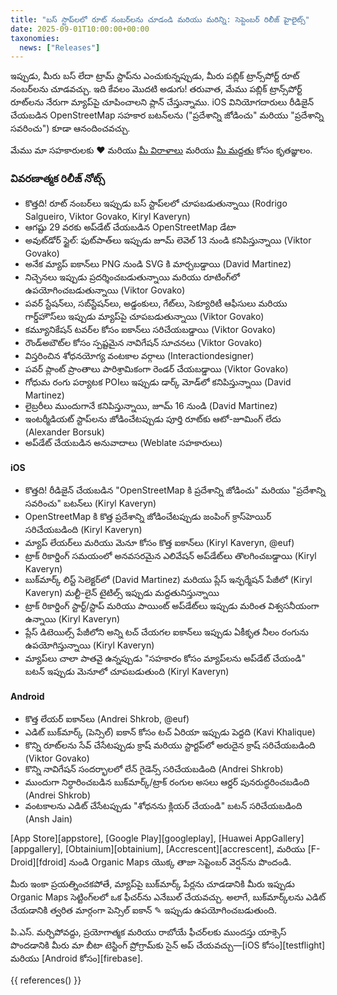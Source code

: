 ```yaml
---
title: "బస్ స్టాప్‌లలో రూట్ నంబర్‌లను చూడండి మరియు మరిన్ని: సెప్టెంబర్ రిలీజ్ హైలైట్స్"
date: 2025-09-01T10:00:00+00:00
taxonomies:
  news: ["Releases"]
---
```


ఇప్పుడు, మీరు బస్ లేదా ట్రామ్ స్టాప్‌ను ఎంచుకున్నప్పుడు, మీరు పబ్లిక్ ట్రాన్స్‌పోర్ట్ రూట్ నంబర్‌లను చూడవచ్చు. ఇది కేవలం మొదటి అడుగు! తరువాత, మేము పబ్లిక్ ట్రాన్స్‌పోర్ట్ రూట్‌లను నేరుగా మ్యాప్‌పై చూపించాలని ప్లాన్ చేస్తున్నాము. iOS వినియోగదారులు రీడిజైన్ చేయబడిన OpenStreetMap సహకార బటన్‌లను ("ప్రదేశాన్ని జోడించు" మరియు "ప్రదేశాన్ని సవరించు") కూడా ఆనందించవచ్చు.

మేము మా సహకారులకు ❤️ మరియు [మీ విరాళాలు](@/donate/index.md) మరియు [మీ మద్దతు](@/contribute/index.md) కోసం కృతజ్ఞులం.

### వివరణాత్మక రిలీజ్ నోట్స్

- కొత్తది! రూట్ నంబర్‌లు ఇప్పుడు బస్ స్టాప్‌లలో చూపబడుతున్నాయి (Rodrigo Salgueiro, Viktor Govako, Kiryl Kaveryn)
- ఆగష్టు 29 వరకు అప్‌డేట్ చేయబడిన OpenStreetMap డేటా
- అవుట్‌డోర్ స్టైల్: ఫుట్‌పాత్‌లు ఇప్పుడు జూమ్ లెవెల్ 13 నుండి కనిపిస్తున్నాయి (Viktor Govako)
- అనేక మ్యాప్ ఐకాన్‌లు PNG నుండి SVG కి మార్చబడ్డాయి (David Martinez)
- నిచ్చెనలు ఇప్పుడు ప్రదర్శించబడుతున్నాయి మరియు రూటింగ్‌లో ఉపయోగించబడుతున్నాయి (Viktor Govako)
- పవర్ స్టేషన్‌లు, సబ్‌స్టేషన్‌లు, అడ్డంకులు, గేట్‌లు, సెక్యూరిటీ ఆఫీసులు మరియు గార్డ్‌హౌస్‌లు ఇప్పుడు మ్యాప్‌పై చూపబడుతున్నాయి (Viktor Govako)
- కమ్యూనికేషన్ టవర్‌ల కోసం ఐకాన్‌లు సరిచేయబడ్డాయి (Viktor Govako)
- రౌండ్‌అబౌట్‌ల కోసం స్పష్టమైన నావిగేషన్ సూచనలు (Viktor Govako)
- విస్తరించిన శోధనయోగ్య వంటకాల వర్గాలు (Interactiondesigner)
- పవర్ ప్లాంట్ ప్రాంతాలు పారిశ్రామికంగా రెండర్ చేయబడ్డాయి (Viktor Govako)
- గోధుమ రంగు పర్యాటక POIలు ఇప్పుడు డార్క్ మోడ్‌లో కనిపిస్తున్నాయి (David Martinez)
- లైబ్రరీలు ముందుగానే కనిపిస్తున్నాయి, జూమ్ 16 నుండి (David Martinez)
- ఇంటర్మీడియట్ స్టాప్‌లను జోడించేటప్పుడు పూర్తి రూట్‌కు ఆటో-జూమింగ్ లేదు (Alexander Borsuk)
- అప్‌డేట్ చేయబడిన అనువాదాలు (Weblate సహకారులు)

#### iOS
- కొత్తది! రీడిజైన్ చేయబడిన "OpenStreetMap కి ప్రదేశాన్ని జోడించు" మరియు "ప్రదేశాన్ని సవరించు" బటన్‌లు (Kiryl Kaveryn)
- OpenStreetMap కి కొత్త ప్రదేశాన్ని జోడించేటప్పుడు జంపింగ్ క్రాస్‌హెయిర్ సరిచేయబడింది (Kiryl Kaveryn)
- మ్యాప్ లేయర్‌లు మరియు మెనూ కోసం కొత్త ఐకాన్‌లు (Kiryl Kaveryn, @euf)
- ట్రాక్ రికార్డింగ్ సమయంలో అనవసరమైన ఎలివేషన్ అప్‌డేట్‌లు తొలగించబడ్డాయి (Kiryl Kaveryn)
- బుక్‌మార్క్ లిస్ట్ సెలెక్టర్‌లో (David Martinez) మరియు ప్లేస్ ఇన్ఫర్మేషన్ పేజీలో (Kiryl Kaveryn) మల్టీ-లైన్ టైటిల్స్ ఇప్పుడు మద్దతునిస్తున్నాయి
- ట్రాక్ రికార్డింగ్ స్టార్ట్/స్టాప్ మరియు పాయింట్ అప్‌డేట్‌లు ఇప్పుడు మరింత విశ్వసనీయంగా ఉన్నాయి (Kiryl Kaveryn)
- ప్లేస్ డిటెయిల్స్ పేజీలోని అన్ని టచ్ చేయగల ఐకాన్‌లు ఇప్పుడు ఏకీకృత నీలం రంగును ఉపయోగిస్తున్నాయి (Kiryl Kaveryn)
- మ్యాప్‌లు చాలా పాతవై ఉన్నప్పుడు "సహకారం కోసం మ్యాప్‌లను అప్‌డేట్ చేయండి" బటన్ ఇప్పుడు మెనూలో చూపబడుతుంది (Kiryl Kaveryn)

#### Android
- కొత్త లేయర్ ఐకాన్‌లు (Andrei Shkrob, @euf)
- ఎడిట్ బుక్‌మార్క్ (పెన్సిల్) ఐకాన్ కోసం టచ్ ఏరియా ఇప్పుడు పెద్దది (Kavi Khalique)
- కొన్ని రూట్‌లను సేవ్ చేసేటప్పుడు క్రాష్ మరియు స్టార్టప్‌లో అరుదైన క్రాష్ సరిచేయబడింది (Viktor Govako)
- కొన్ని నావిగేషన్ సందర్భాలలో లేన్ గైడెన్స్ సరిచేయబడింది (Andrei Shkrob)
- ముందుగా నిర్ధారించబడిన బుక్‌మార్క్/ట్రాక్ రంగుల అసలు ఆర్డర్ పునరుద్ధరించబడింది (Andrei Shkrob)
- వంటకాలను ఎడిట్ చేసేటప్పుడు "శోధనను క్లియర్ చేయండి" బటన్ సరిచేయబడింది (Ansh Jain)

[App Store][appstore], [Google Play][googleplay], [Huawei AppGallery][appgallery], [Obtainium][obtainium], [Accrescent][accrescent], మరియు [F-Droid][fdroid] నుండి Organic Maps యొక్క తాజా సెప్టెంబర్ వెర్షన్‌ను పొందండి.

మీరు ఇంకా ప్రయత్నించకపోతే, మ్యాప్‌పై బుక్‌మార్క్ పేర్లను చూడడానికి మీరు ఇప్పుడు Organic Maps సెట్టింగ్‌లలో ఒక ఫీచర్‌ను ఎనేబుల్ చేయవచ్చు. అలాగే, బుక్‌మార్క్‌లను ఎడిట్ చేయడానికి త్వరిత మార్గంగా పెన్సిల్ ఐకాన్ ✎ ఇప్పుడు ఉపయోగించబడుతుంది.

పి.ఎస్. మర్చిపోవద్దు, ప్రయోగాత్మక మరియు రాబోయే ఫీచర్‌లకు ముందస్తు యాక్సెస్ పొందడానికి మీరు మా బీటా టెస్టింగ్ ప్రోగ్రామ్‌కు సైన్ అప్ చేయవచ్చు—[iOS కోసం][testflight] మరియు [Android కోసం][firebase].

{{ references() }}
